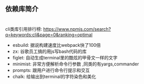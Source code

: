 ## 依赖库简介
# 

cli类库引用排行榜: https://www.npmjs.com/search?q=keywords:cli&page=0&ranking=optimal

- esbuild: 据说构建速度比webpack快了100倍
- zx: 谷歌员工搞的用js写bash代码的库
- figlet: 自动生成terminal里的酷炫的甲骨文一样的文字
- minimist: 非常方便解析命令行参数 ,同类的有yargs,commander
- prompts: 跟用户进行命令行提示和交互
- chalk: 给输出到terminal的字符染色和美化